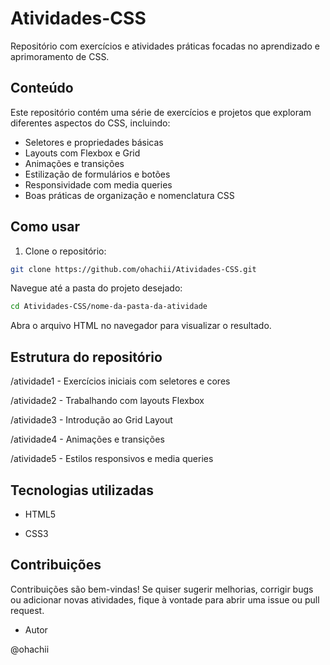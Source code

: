 # Atividades-CSS

Repositório com exercícios e atividades práticas focadas no aprendizado e aprimoramento de CSS.

## Conteúdo

Este repositório contém uma série de exercícios e projetos que exploram diferentes aspectos do CSS, incluindo:

- Seletores e propriedades básicas
- Layouts com Flexbox e Grid
- Animações e transições
- Estilização de formulários e botões
- Responsividade com media queries
- Boas práticas de organização e nomenclatura CSS

## Como usar

1. Clone o repositório:

```bash
git clone https://github.com/ohachii/Atividades-CSS.git
```

Navegue até a pasta do projeto desejado:

```bash
cd Atividades-CSS/nome-da-pasta-da-atividade
```

Abra o arquivo HTML no navegador para visualizar o resultado.

## Estrutura do repositório
/atividade1 - Exercícios iniciais com seletores e cores

/atividade2 - Trabalhando com layouts Flexbox

/atividade3 - Introdução ao Grid Layout

/atividade4 - Animações e transições

/atividade5 - Estilos responsivos e media queries

## Tecnologias utilizadas
- HTML5

- CSS3

## Contribuições
Contribuições são bem-vindas! Se quiser sugerir melhorias, corrigir bugs ou adicionar novas atividades, fique à vontade para abrir uma issue ou pull request.

- Autor

@ohachii
